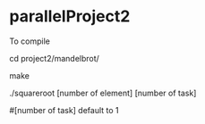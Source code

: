 # parallelProject2
To compile

cd project2/mandelbrot/

make

./squareroot [number of element] [number of task]

#[number of task] default to 1
